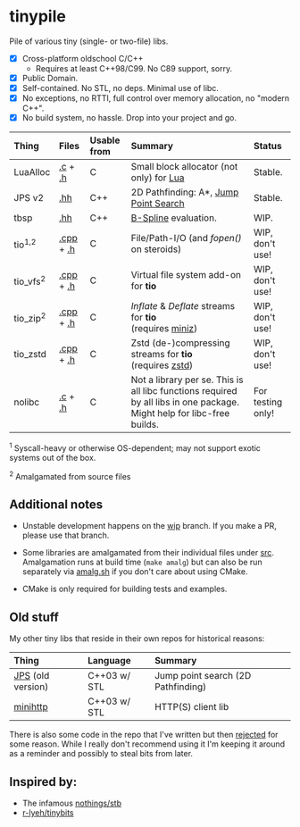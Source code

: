# tinypile

Pile of various tiny (single- or two-file) libs.

- [x] Cross-platform oldschool C/C++ 
    - Requires at least C++98/C99. No C89 support, sorry.
- [x] Public Domain.
- [X] Self-contained. No STL, no deps. Minimal use of libc.
- [x] No exceptions, no RTTI, full control over memory allocation, no "modern C++".
- [x] No build system, no hassle. Drop into your project and go.

|Thing|Files|Usable from|Summary|Status
|:------|:-------|:-----|:-----|:-----|
|LuaAlloc|[.c](luaalloc.c) + [.h](luaalloc.h)|C |Small block allocator (not only) for [Lua](http://lua.org/)| Stable.
|JPS v2|[.hh](jps.hh)|C++|2D Pathfinding: A*, [Jump Point Search](http://en.wikipedia.org/wiki/Jump_point_search)| Stable.
|tbsp|[.hh](tbsp.hh)|C++|[B-Spline](https://en.wikipedia.org/wiki/B-spline) evaluation. | WIP.
|tio<sup>1,2</sup>|[.cpp](tio.cpp) + [.h](tio.h)|C|File/Path-I/O (and *fopen()* on steroids)|WIP, don't use!
|tio_vfs<sup>2</sup>|[.cpp](tio_vfs.cpp) + [.h](tio_vfs.h)|C|Virtual file system add-on for **tio**|WIP, don't use!
|tio_zip<sup>2</sup>|[.cpp](tio_zip.cpp) + [.h](tio_zip.h)|C|*Inflate* & *Deflate* streams for **tio**<br />(requires [miniz](https://github.com/richgel999/miniz))|WIP, don't use!
|tio_zstd|[.cpp](tio_zstd.cpp) + [.h](tio_zstd.h)|C|Zstd (de-)compressing streams for **tio**<br />(requires [zstd](https://github.com/facebook/zstd))|WIP, don't use!
|nolibc|[.c](src/nolibc.c) + [.h](nolibc.h)|C|Not a library per se. This is all libc functions required by all libs in one package. Might help for libc-free builds.|For testing only!

<sup>1</sup> Syscall-heavy or otherwise OS-dependent; may not support exotic systems out of the box.

<sup>2</sup> Amalgamated from source files


## Additional notes

- Unstable development happens on the [wip](https://github.com/fgenesis/tinypile/tree/wip) branch.
If you make a PR, please use that branch.

- Some libraries are amalgamated from their individual files under [src](https://github.com/fgenesis/tinypile/tree/wip/src).
Amalgamation runs at build time (`make amalg`) but can also be run separately via [amalg.sh](https://github.com/fgenesis/tinypile/blob/wip/amalg.sh) if you don't care about using CMake.

- CMake is only required for building tests and examples.


## Old stuff

My other tiny libs that reside in their own repos for historical reasons:


|Thing|Language|Summary|
|:------|:-------|:-----|
|[JPS](https://github.com/fgenesis/jps) (old version)|C++03 w/ STL|Jump point search (2D Pathfinding)|
|[minihttp](https://github.com/fgenesis/minihttp)|C++03 w/ STL|HTTP(S) client lib|

There is also some code in the repo that I've written but then [rejected](https://github.com/fgenesis/tinypile/tree/wip/reject) for some reason.
While I really don't recommend using it I'm keeping it around as a reminder and possibly to steal bits from later.




## Inspired by:

- The infamous [nothings/stb](https://github.com/nothings/stb/)
- [r-lyeh/tinybits](https://github.com/r-lyeh/tinybits)
